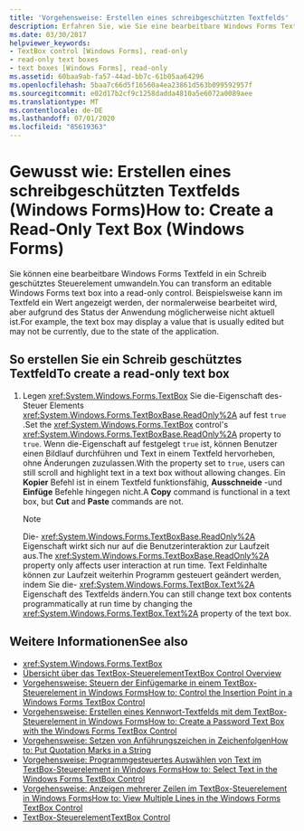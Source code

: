 ```yaml
---
title: 'Vorgehensweise: Erstellen eines schreibgeschützten Textfelds'
description: Erfahren Sie, wie Sie eine bearbeitbare Windows Forms Textfeld in ein Schreib geschütztes Windows Forms Textfeld transformieren.
ms.date: 03/30/2017
helpviewer_keywords:
- TextBox control [Windows Forms], read-only
- read-only text boxes
- text boxes [Windows Forms], read-only
ms.assetid: 60baa9ab-fa57-44ad-bb7c-61b05aa64296
ms.openlocfilehash: 5baa7c66d5f16560a4ea23861d563b099592957f
ms.sourcegitcommit: e02d17b2cf9c1258dadda4810a5e6072a0089aee
ms.translationtype: MT
ms.contentlocale: de-DE
ms.lasthandoff: 07/01/2020
ms.locfileid: "85619363"
---
```

# <a name="how-to-create-a-read-only-text-box-windows-forms"></a><span data-ttu-id="1330a-103">Gewusst wie: Erstellen eines schreibgeschützten Textfelds (Windows Forms)</span><span class="sxs-lookup"><span data-stu-id="1330a-103">How to: Create a Read-Only Text Box (Windows Forms)</span></span>

<span data-ttu-id="1330a-104">Sie können eine bearbeitbare Windows Forms Textfeld in ein Schreib geschütztes Steuerelement umwandeln.</span><span class="sxs-lookup"><span data-stu-id="1330a-104">You can transform an editable Windows Forms text box into a read-only control.</span></span> <span data-ttu-id="1330a-105">Beispielsweise kann im Textfeld ein Wert angezeigt werden, der normalerweise bearbeitet wird, aber aufgrund des Status der Anwendung möglicherweise nicht aktuell ist.</span><span class="sxs-lookup"><span data-stu-id="1330a-105">For example, the text box may display a value that is usually edited but may not be currently, due to the state of the application.</span></span>

## <a name="to-create-a-read-only-text-box"></a><span data-ttu-id="1330a-106">So erstellen Sie ein Schreib geschütztes Textfeld</span><span class="sxs-lookup"><span data-stu-id="1330a-106">To create a read-only text box</span></span>

1. <span data-ttu-id="1330a-107">Legen <xref:System.Windows.Forms.TextBox> Sie die-Eigenschaft des-Steuer Elements <xref:System.Windows.Forms.TextBoxBase.ReadOnly%2A> auf fest `true` .</span><span class="sxs-lookup"><span data-stu-id="1330a-107">Set the <xref:System.Windows.Forms.TextBox> control's <xref:System.Windows.Forms.TextBoxBase.ReadOnly%2A> property to `true`.</span></span> <span data-ttu-id="1330a-108">Wenn die-Eigenschaft auf festgelegt `true` ist, können Benutzer einen Bildlauf durchführen und Text in einem Textfeld hervorheben, ohne Änderungen zuzulassen.</span><span class="sxs-lookup"><span data-stu-id="1330a-108">With the property set to `true`, users can still scroll and highlight text in a text box without allowing changes.</span></span> <span data-ttu-id="1330a-109">Ein **Kopier** Befehl ist in einem Textfeld funktionsfähig, **Ausschneide** -und **Einfüge** Befehle hingegen nicht.</span><span class="sxs-lookup"><span data-stu-id="1330a-109">A **Copy** command is functional in a text box, but **Cut** and **Paste** commands are not.</span></span>

    > [!NOTE]
    > <span data-ttu-id="1330a-110">Die- <xref:System.Windows.Forms.TextBoxBase.ReadOnly%2A> Eigenschaft wirkt sich nur auf die Benutzerinteraktion zur Laufzeit aus.</span><span class="sxs-lookup"><span data-stu-id="1330a-110">The <xref:System.Windows.Forms.TextBoxBase.ReadOnly%2A> property only affects user interaction at run time.</span></span> <span data-ttu-id="1330a-111">Text Feldinhalte können zur Laufzeit weiterhin Programm gesteuert geändert werden, indem Sie die- <xref:System.Windows.Forms.TextBox.Text%2A> Eigenschaft des Textfelds ändern.</span><span class="sxs-lookup"><span data-stu-id="1330a-111">You can still change text box contents programmatically at run time by changing the <xref:System.Windows.Forms.TextBox.Text%2A> property of the text box.</span></span>

## <a name="see-also"></a><span data-ttu-id="1330a-112">Weitere Informationen</span><span class="sxs-lookup"><span data-stu-id="1330a-112">See also</span></span>

- <xref:System.Windows.Forms.TextBox>
- [<span data-ttu-id="1330a-113">Übersicht über das TextBox-Steuerelement</span><span class="sxs-lookup"><span data-stu-id="1330a-113">TextBox Control Overview</span></span>](textbox-control-overview-windows-forms.md)
- [<span data-ttu-id="1330a-114">Vorgehensweise: Steuern der Einfügemarke in einem TextBox-Steuerelement in Windows Forms</span><span class="sxs-lookup"><span data-stu-id="1330a-114">How to: Control the Insertion Point in a Windows Forms TextBox Control</span></span>](how-to-control-the-insertion-point-in-a-windows-forms-textbox-control.md)
- [<span data-ttu-id="1330a-115">Vorgehensweise: Erstellen eines Kennwort-Textfelds mit dem TextBox-Steuerelement in Windows Forms</span><span class="sxs-lookup"><span data-stu-id="1330a-115">How to: Create a Password Text Box with the Windows Forms TextBox Control</span></span>](how-to-create-a-password-text-box-with-the-windows-forms-textbox-control.md)
- [<span data-ttu-id="1330a-116">Vorgehensweise: Setzen von Anführungszeichen in Zeichenfolgen</span><span class="sxs-lookup"><span data-stu-id="1330a-116">How to: Put Quotation Marks in a String</span></span>](how-to-put-quotation-marks-in-a-string-windows-forms.md)
- [<span data-ttu-id="1330a-117">Vorgehensweise: Programmgesteuertes Auswählen von Text im TextBox-Steuerelement in Windows Forms</span><span class="sxs-lookup"><span data-stu-id="1330a-117">How to: Select Text in the Windows Forms TextBox Control</span></span>](how-to-select-text-in-the-windows-forms-textbox-control.md)
- [<span data-ttu-id="1330a-118">Vorgehensweise: Anzeigen mehrerer Zeilen im TextBox-Steuerelement in Windows Forms</span><span class="sxs-lookup"><span data-stu-id="1330a-118">How to: View Multiple Lines in the Windows Forms TextBox Control</span></span>](how-to-view-multiple-lines-in-the-windows-forms-textbox-control.md)
- [<span data-ttu-id="1330a-119">TextBox-Steuerelement</span><span class="sxs-lookup"><span data-stu-id="1330a-119">TextBox Control</span></span>](textbox-control-windows-forms.md)
